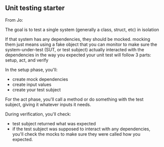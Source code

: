 ## Unit testing starter

From Jo:

The goal is to test a single system (generally a class, struct, etc) in isolation

If that system has any dependencies, they should be mocked. mocking them just means using a fake object that you can monitor to make sure the system-under-test (SUT, or test subject) actually interacted with the dependencies in the way you expected
your unit test will follow 3 parts: setup, act, and verify

In the setup phase, you'll:

  - create mock dependencies
  - create input values
  - create your test subject

For the act phase, you'll call a method or do something with the test subject, giving it whatever inputs it needs.

During verification, you'll check:

  - test subject returned what was expected
  - if the test subject was supposed to interact with any dependencies, you'll check the mocks to make sure they were called how you expected.
